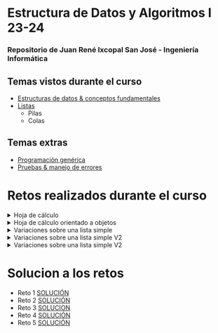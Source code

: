 # Estructura de Datos y Algoritmos I 23-24

### Repositorio de Juan René Ixcopal San José - Ingeniería Informática

## Temas vistos durante el curso

- [Estructuras de datos & conceptos fundamentales](001-intro/primitivasMatricesClasesObjetos.md)
- [Listas](002-listas/README.md)
  - Pilas
  - Colas

## Temas extras

- [Programación genérica](/temario/999-otrosTemas/programacionGenerica.md)
- [Pruebas & manejo de errores](/temario/999-otrosTemas/pruebas.md)

# Retos realizados durante el curso

<details>
  <summary>Hoja de cálculo</summary>

  ### Hoja de cálculo

El reto consiste en desarrollar una hoja de cálculo en consola.

### Requisitos
| |
|-|
La hoja de cálculo debe ser de 15 filas por 10 columnas.
La navegación mediante **w**/**a**/**s**/**d**
Para ingresar un valor, se debe utilizar el comando **e**
Para terminar, utilizar el comando **q**
Las celdas deben tener un ancho de 7 caracteres. 
En caso que el usuario ingrese contenido de más de 7 caracteres, se deben mostrar los 7 primeros caracteres (ver presentación, estado intermedio.)

### Reglas de entrega

- Guardar el trabajo en la carpeta entregas, dentro una carpeta que siga el formato *nombreApellido*. Ejemplo: **/entregas/fernandezIbuprofeno**
- El envío debe hacerse al repositorio de la asignatura, a la rama ***Reto-001***

### Presentación
<div align="center">

| |
|:-:|
![](/imagenes/HojaDeCalculo000.png)
Estado inicial
![](/imagenes/HojaDeCalculo001.png)
Estado intermedio

</div>
</details>








<details>
  <summary>Hoja de cálculo orientado a objetos</summary>

  ### Hoja de cálculo en OOP

Partiendo de lo desarrollado en el reto anterior (esto es muy importante): reescribir el código siguiendo el paradigma orientado a objetos.

El reto consiste en reescribir el código, no en agregarle funcionalidad.

Se pueden hacer ajustes menores, pero la esencia debe mantenerse.

### Reglas de entrega

- Tener terminado el reto 001.
- Guardar el trabajo en la carpeta entregas, dentro una carpeta que siga el formato *apellidoNombre*. Ejemplo: **/entregas/fernandezIbuprofeno**
- El envío debe hacerse al repositorio de la asignatura, a la rama ***Reto-002***
</details>









<details>
  <summary>Variaciones sobre una lista simple</summary>

  ### Variaciones sobre una lista simple

  Partiendo del código de listas básicas revisado en clase, y publicado [aquí](/src/listas/basica/)

El reto consiste en agregar funcionalidad sin alterar la esencia del código.

||
|-|
Optimizar el proceso de saber cuántos elementos tiene la lista.
Para este caso concreto, hacer más descriptivo el proceso de entrada y salida de elementos (*entró xxx*, *salió yyy*).
Verificar que los cambios en las clases Node y List funcionan ejecutandolas a través de la clase Ejemplo.

## Reglas de entrega

- Tener resueltos ambos retos.
- Se exige código limpio.
- Se reciben entregas a la rama Reto-003 hasta las 23:59:59 del jueves 19 de octubre de 2023.

### Sugerencia de presentación

#### Presentación actual

```
LA FILA------------------
-------------------------
Esta vacia? true
Esta vacia? false
LA FILA------------------
Juanito
Pepito
Anita
-------------------------
Tamaño: 4
Tamaño: 3
LA FILA------------------
Juanito
Pepito
Anita
-------------------------
```

#### Presentación deseada

```
LA FILA------------------
-------------------------
Esta vacia? true
 > Llegó Juanito
 > Llegó Pepito
 > Llegó Anita
Esta vacia? false
LA FILA------------------
Juanito
Pepito
Anita
-------------------------
 > Llegó Luisito
Tamaño: 4
Se fue Luisito
Tamaño: 3
LA FILA------------------
Juanito
Pepito
Anita
-------------------------
┏[manuel]--[main ≡ ● ]
┖[~/misRepos/23-24-eda1]
```

</details>




<details>
  <summary>Variaciones sobre una lista simple V2</summary>

  ### Variaciones sobre una lista simple - Versión 2

Partiendo del código de listas básicas revisado en clase, publicado [aquí](/src/listas/basica/) y extendido en su último reto.

El reto consiste en agregar funcionalidad sin alterar la esencia del código.

||
|-|
Extender los métodos para agregar elementos, permitiendo agregar al inicio y al final.
Extender los métodos para eliminar elementos, permitiendo eliminar desde el inicio y desde el final.
Extender los métodos para agregar un i-ésimo elemento.
Extender los métodos para eliminar un i-ésimo elemento.
Verificar que los cambios en las clases Node y List funcionan ejecutandolas a través de la clase Ejemplo.

### Reglas de entrega

- Tener resueltos ambos retos.
- Se exige código limpio.
- Se reciben entregas a la rama Reto-004.
</details>




<details>
  <summary>Variaciones sobre una lista simple V2</summary>

  ### Reto CCCF

El centro comercial CF de El Alisal trabaja de 9 de la mañana a 9 de la noche vendiendo diversos artículos.

Un estudio previo determinó que la probabilidad de llegada de un cliente nuevo a la cola se estima en un 60% por minuto.

Para la gestión de la venta dispone de 4 cajas que van atendiendo a los clientes, que a su vez van situándose en fila conforme concluyen sus compras esperando una caja vacía que les atienda.

Cuando una caja está libre (es decir, no está atendiendo a ningún cliente), puede recibir a un nuevo cliente de la cola. Este cliente llevará su compra, la cual el estudio anteriormente citado midió en **packs de items**.

El usuario puede llevar un mínimo de 5 y un máximo de 15 pack de items para su atención.

Se tiene calculado que las cajas tardan 1 minuto en atender un pack de items.

|Escenario
|-|
|![](/imagenes/retoCCCF.png)

Desarrolle un programa que modele y simule el sistema explicado líneas arriba, teniendo en cuenta las condiciones indicadas.

### Reto base

Este programa debe ir mostrando los siguientes datos conforme avance el tiempo:

* Llegada de las personas
* Número de personas en cola
* El estado de atención de las cajas.

### Reto extendido

Extienda el programa anterior para que, al finalizar la jornada, presente un resumen con los siguientes datos:

* Número de minutos en que no hubo nadie en cola.
* Número de personas que estaban en cola al finalizar el día.
* Número de personas atendidas durante el día.
* Número de items vendidos en el día.

### Reto ampliado

Extienda el programa anterior para que soporte los siguientes supuestos:

* En caso que haya más de 15 personas en cola, agregue una persona más en caja, que atienda como mínimo a 5 personas (o mientras hayan más de 15 personas en cola).
* Agregue el rol de superadministrador del sistema, que permita encender o apagar cajas (suponga que puede gestionar hasta 6 cajas).

> Nota: Debido a su complejidad, se sugiere que los retos ampliados se resuelvan uno a la vez y que, dominados los conceptos, se integren en una única solución.

### Sugerencia de presentación

```bash
manuel@manuel-OptiPlex-7020:~/Documentos/miJava$ java TestParcial
MINUTO 1 - Llega 1 persona - En Cola: 0
Caja1:[13] | Caja2:[0] | Caja3:[0] | Caja4:[0]
- - - - - - - - - - - - - - - - - - - - - - - - - - - - - -
MINUTO 2 - No llega nadie  - En Cola: 0
Caja1:[12] | Caja2:[0] | Caja3:[0] | Caja4:[0]
- - - - - - - - - - - - - - - - - - - - - - - - - - - - - -
MINUTO 3 - Llega 1 persona - En Cola: 0
Caja1:[11] | Caja2:[6] | Caja3:[0] | Caja4:[0]
- - - - - - - - - - - - - - - - - - - - - - - - - - - - - -
MINUTO 4 - Llega 1 persona - En Cola: 0
Caja1:[10] | Caja2:[5] | Caja3:[4] | Caja4:[0]
- - - - - - - - - - - - - - - - - - - - - - - - - - - - - -
MINUTO 5 - No llega nadie  - En Cola: 0
Caja1:[9] | Caja2:[4] | Caja3:[3] | Caja4:[0]
- - - - - - - - - - - - - - - - - - - - - - - - - - - - - -
MINUTO 6 - Llega 1 persona - En Cola: 0
Caja1:[8] | Caja2:[3] | Caja3:[2] | Caja4:[4]
- - - - - - - - - - - - - - - - - - - - - - - - - - - - - -
MINUTO 7 - Llega 1 persona - En Cola: 1
Caja1:[7] | Caja2:[2] | Caja3:[1] | Caja4:[3]
- - - - - - - - - - - - - - - - - - - - - - - - - - - - - -
MINUTO 8 - No llega nadie  - En Cola: 1
Caja1:[6] | Caja2:[1] | Caja3:[0] | Caja4:[2]
- - - - - - - - - - - - - - - - - - - - - - - - - - - - - -
MINUTO 9 - Llega 1 persona - En Cola: 1
Caja1:[5] | Caja2:[0] | Caja3:[7] | Caja4:[1]
- - - - - - - - - - - - - - - - - - - - - - - - - - - - - -
MINUTO 10 - No llega nadie  - En Cola: 0
Caja1:[4] | Caja2:[6] | Caja3:[6] | Caja4:[0]
- - - - - - - - - - - - - - - - - - - - - - - - - - - - - -
MINUTO 11 - Llega 1 persona - En Cola: 0
Caja1:[3] | Caja2:[5] | Caja3:[5] | Caja4:[4]
- - - - - - - - - - - - - - - - - - - - - - - - - - - - - -
MINUTO 12 - Llega 1 persona - En Cola: 1
Caja1:[2] | Caja2:[4] | Caja3:[4] | Caja4:[3]
- - - - - - - - - - - - - - - - - - - - - - - - - - - - - -
MINUTO 720 - No llega nadie  - En Cola: 7
Caja1:[1] | Caja2:[4] | Caja3:[4] | Caja4:[2]
- - - - - - - - - - - - - - - - - - - - - - - - - - - -
RESUMEN
============================================================
Minutos con cola en cero  	  : 216
Personas en la cola al cierre : 7
Personas atendidas en el dia  : 295
Articulos vendidos en el dia  : 2684
============================================================
```


### Reglas

- Puede reutilizar el código que hizo en su momento. O no...
- El lenguaje de programación para desarrollarlo es libre. Lo mismo con el paradigma (estructurado u orientado a objetos).
- Se **exige** código limpio.
- Se reciben entregas a la rama Reto-005.
- Entregas hasta el lunes 6 a las 23:59:59
</details>

# Solucion a los retos

- Reto 1 [SOLUCIÓN](https://github.com/juanixcopal/23-24-eda1/tree/main/entregas/juanIxcopal/Reto-001)
- Reto 2 [SOLUCIÓN](https://github.com/juanixcopal/23-24-eda1/tree/main/entregas/juanIxcopal/Reto-002)
- Reto 3 [SOLUCION](https://github.com/juanixcopal/23-24-eda1/tree/main/entregas/juanIxcopal/Reto-003)
- Reto 4 [SOLUCIÓN](https://github.com/juanixcopal/23-24-eda1/tree/main/entregas/juanIxcopal/Reto-004)
- Reto 5 [SOLUCIÓN](https://github.com/juanixcopal/23-24-eda1/tree/main/entregas/juanIxcopal/Reto-005)